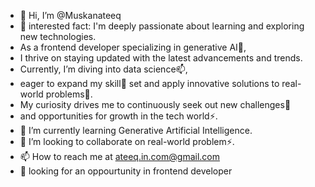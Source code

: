 - 👋 Hi, I’m @Muskanateeq
- 👀 interested fact: I'm deeply passionate about learning and exploring new technologies.
-  As a frontend developer specializing in generative AI🌱,
-  I thrive on staying updated with the latest advancements and trends.
-  Currently, I’m diving into data science📫,
-  eager to expand my skill💞️ set and apply innovative solutions to real-world problems👀.
-  My curiosity drives me to continuously seek out new challenges👋
-  and opportunities for growth in the tech world⚡.
- 🌱 I’m currently learning Generative Artificial Intelligence.
- 💞️ I’m looking to collaborate on real-world problem⚡.
- 📫 How to reach me at ateeq.in.com@gmail.com
- 👀 looking for an oppourtunity in frontend developer

<!---
Muskanateeq/Muskanateeq is a ✨ special ✨ repository because its `README.md` (this file) appears on your GitHub profile.
You can click the Preview link to take a look at your changes.
--->
